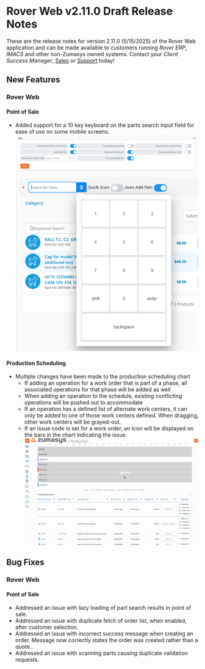# Rover Web v2.11.0 Draft Release Notes

<badge text= "Version 2.11.0" vertical="middle" />

<PageHeader />

These are the release notes for version 2.11.0 (5/15/2025) of the Rover Web application and can be made available to customers running _Rover ERP_, _IMACS_ and other non-Zumasys owned systems. Contact your _Client Success Manager_, [Sales](mailto:sales@zumasys.com?subject=Rover%20Web%20v2.11.0) or [Support](mailto:help@zumasys.com?subject=Rover%20Web%20v2.11.0) today!

## New Features

### Rover Web

#### Point of Sale

  - Added support for a 10 key keyboard on the parts search input field for ease of use on some mobile screens.
  ![On Screen Keyboard User Settings](./user-settings-onscreen-keyboard.png)
  ![On Screen Keyboard](./pos-onscreen-keyboard.png)

#### Production Scheduling

 - Multiple changes have been made to the production scheduling chart
    - If adding an operation for a work order that is part of a phase, all associated operations for that phase will be added as well
    - When adding an operation to the schedule, existing conflicting operations will be pushed out to accommodate
    - If an operation has a defined list of alternate work centers, it can only be added to one of those work centers defined. When dragging, other work centers will be grayed-out.
    - If an issue code is set for a work order, an icon will be displayed on the bars in the chart indicating the issue.
    ![Gantt Chart Updates](./prodsched-gantt-updates.gif)


## Bug Fixes

### Rover Web

#### Point of Sale

  - Addressed an issue with lazy loading of part search results in point of sale.
  - Addressed an issue with duplicate fetch of order list, when enabled, after customer selection.
  - Addressed an issue with incorrect success message when creating an order. Message now correctly states the order was created rather than a quote..
  - Addressed an issue with scanning parts causing duplicate validation requests.

<PageFooter />
